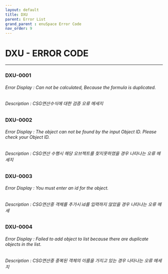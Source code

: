 ```yaml
---
layout: default
title: DXU
parent: Error List
grand_parent : enuSpace Error Code
nav_order: 9
---
```


# DXU - ERROR CODE

---

### DXU-0001

###### Error Display : Can not be calculated, Because the formula is duplicated.

###### Description : CSG연산수식에 대한 검증 오류 메세지

### DXU-0002

###### Error Display : The object can not be found by the input Object ID. Please check your Object ID.

###### Description : CSG연산 수행시 해당 오브젝트를 찾지못하였을 경우 나타나는 오류 메세지

### DXU-0003

###### Error Display : You must enter an id for the object.

###### Description : CSG연산중 객체를 추가시 id를 입력하지 않았을 경우 나타나는 오류 메세

### DXU-0004

###### Error Display : Failed to add object to list because there are duplicate objects in the list.

###### Description : CSG연산중 중복된 객체의 이름을 가지고 있는 경우 나타나는 오류 메세지



